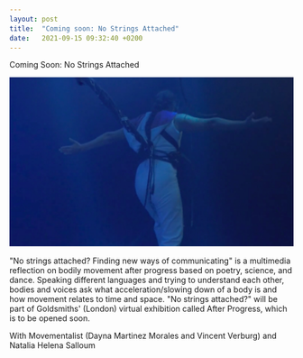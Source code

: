 ```yaml
---
layout: post
title:  "Coming soon: No Strings Attached"
date:   2021-09-15 09:32:40 +0200
---
```


Coming Soon: No Strings Attached

![No Strings Attached](/assets/no-strings-attached.png)

"No strings attached? Finding new ways of communicating" is a multimedia reflection on bodily movement after progress based on poetry, science, and dance. Speaking different languages and trying to understand each other, bodies and voices ask what acceleration/slowing down of a body is and how movement relates to time and space. "No strings attached?" will be part of Goldsmiths' (London) virtual exhibition called After Progress, which is to be opened soon.

With Movementalist (Dayna Martinez Morales and Vincent Verburg) and Natalia Helena Salloum
